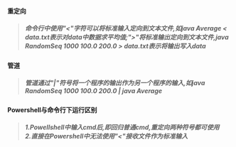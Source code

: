 #### 重定向

> ##### 命令行中使用"<"字符可以将标准输入定向到文本文件,如java Average < data.txt表示对data中数据求平均值;">"将标准输出定向到文本文件,java RandomSeq 1000 100.0 200.0 > data.txt表示将输出写入data

#### 管道

> ##### 管道通过"|"符号将一个程序的输出作为另一个程序的输入,如java RandomSeq 1000 100.0 200.0 | java Average

#### Powershell与命令行下运行区别

> ##### 1.Powellshell中输入cmd后,即回归普通cmd,重定向两种符号都可使用</br>2.直接在Powershell中无法使用"<"接收文件作为标准输入

